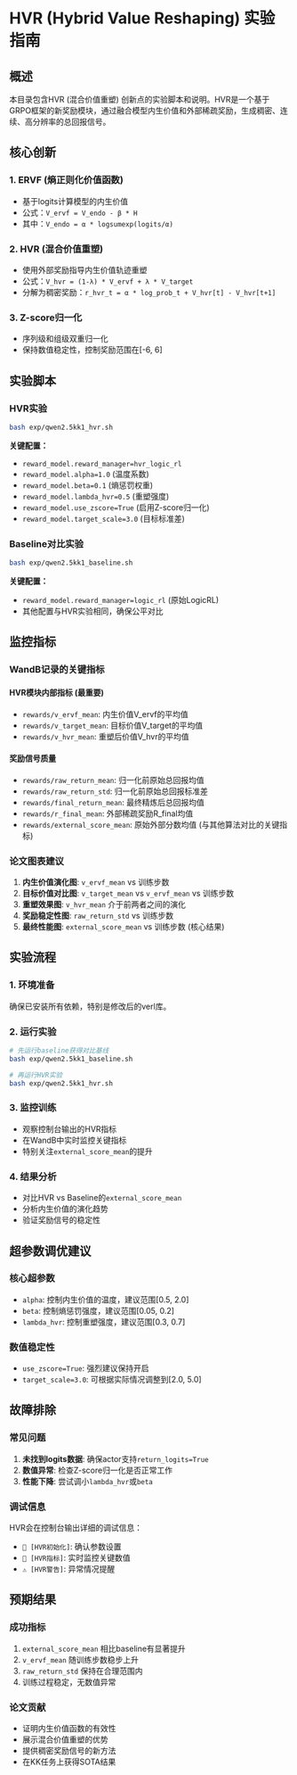 # HVR (Hybrid Value Reshaping) 实验指南

## 概述

本目录包含HVR (混合价值重塑) 创新点的实验脚本和说明。HVR是一个基于GRPO框架的新奖励模块，通过融合模型内生价值和外部稀疏奖励，生成稠密、连续、高分辨率的总回报信号。

## 核心创新

### 1. ERVF (熵正则化价值函数)
- 基于logits计算模型的内生价值
- 公式：`V_ervf = V_endo - β * H`
- 其中：`V_endo = α * logsumexp(logits/α)`

### 2. HVR (混合价值重塑)
- 使用外部奖励指导内生价值轨迹重塑
- 公式：`V_hvr = (1-λ) * V_ervf + λ * V_target`
- 分解为稠密奖励：`r_hvr_t = α * log_prob_t + V_hvr[t] - V_hvr[t+1]`

### 3. Z-score归一化
- 序列级和组级双重归一化
- 保持数值稳定性，控制奖励范围在[-6, 6]

## 实验脚本

### HVR实验
```bash
bash exp/qwen2.5kk1_hvr.sh
```

**关键配置：**
- `reward_model.reward_manager=hvr_logic_rl`
- `reward_model.alpha=1.0` (温度系数)
- `reward_model.beta=0.1` (熵惩罚权重)
- `reward_model.lambda_hvr=0.5` (重塑强度)
- `reward_model.use_zscore=True` (启用Z-score归一化)
- `reward_model.target_scale=3.0` (目标标准差)

### Baseline对比实验
```bash
bash exp/qwen2.5kk1_baseline.sh
```

**关键配置：**
- `reward_model.reward_manager=logic_rl` (原始LogicRL)
- 其他配置与HVR实验相同，确保公平对比

## 监控指标

### WandB记录的关键指标

#### HVR模块内部指标 (最重要)
- `rewards/v_ervf_mean`: 内生价值V_ervf的平均值
- `rewards/v_target_mean`: 目标价值V_target的平均值  
- `rewards/v_hvr_mean`: 重塑后价值V_hvr的平均值

#### 奖励信号质量
- `rewards/raw_return_mean`: 归一化前原始总回报均值
- `rewards/raw_return_std`: 归一化前原始总回报标准差
- `rewards/final_return_mean`: 最终精炼后总回报均值
- `rewards/r_final_mean`: 外部稀疏奖励R_final均值
- `rewards/external_score_mean`: 原始外部分数均值 (与其他算法对比的关键指标)

### 论文图表建议

1. **内生价值演化图**: `v_ervf_mean` vs 训练步数
2. **目标价值对比图**: `v_target_mean` vs `v_ervf_mean` vs 训练步数
3. **重塑效果图**: `v_hvr_mean` 介于前两者之间的演化
4. **奖励稳定性图**: `raw_return_std` vs 训练步数
5. **最终性能图**: `external_score_mean` vs 训练步数 (核心结果)

## 实验流程

### 1. 环境准备
确保已安装所有依赖，特别是修改后的verl库。

### 2. 运行实验
```bash
# 先运行baseline获得对比基线
bash exp/qwen2.5kk1_baseline.sh

# 再运行HVR实验
bash exp/qwen2.5kk1_hvr.sh
```

### 3. 监控训练
- 观察控制台输出的HVR指标
- 在WandB中实时监控关键指标
- 特别关注`external_score_mean`的提升

### 4. 结果分析
- 对比HVR vs Baseline的`external_score_mean`
- 分析内生价值的演化趋势
- 验证奖励信号的稳定性

## 超参数调优建议

### 核心超参数
- `alpha`: 控制内生价值的温度，建议范围[0.5, 2.0]
- `beta`: 控制熵惩罚强度，建议范围[0.05, 0.2]  
- `lambda_hvr`: 控制重塑强度，建议范围[0.3, 0.7]

### 数值稳定性
- `use_zscore=True`: 强烈建议保持开启
- `target_scale=3.0`: 可根据实际情况调整到[2.0, 5.0]

## 故障排除

### 常见问题
1. **未找到logits数据**: 确保actor支持`return_logits=True`
2. **数值异常**: 检查Z-score归一化是否正常工作
3. **性能下降**: 尝试调小`lambda_hvr`或`beta`

### 调试信息
HVR会在控制台输出详细的调试信息：
- `🎯 [HVR初始化]`: 确认参数设置
- `🎯 [HVR指标]`: 实时监控关键数值
- `⚠️ [HVR警告]`: 异常情况提醒

## 预期结果

### 成功指标
1. `external_score_mean` 相比baseline有显著提升
2. `v_ervf_mean` 随训练步数稳步上升
3. `raw_return_std` 保持在合理范围内
4. 训练过程稳定，无数值异常

### 论文贡献
- 证明内生价值函数的有效性
- 展示混合价值重塑的优势
- 提供稠密奖励信号的新方法
- 在KK任务上获得SOTA结果
